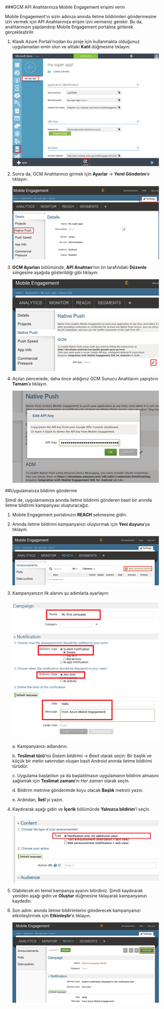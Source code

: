 ###GCM API Anahtarınıza Mobile Engagement erişimi verin

Mobile Engagement’ın sizin adınıza anında iletme bildirimleri göndermesine izin vermek için API Anahtarınıza erişim izni vermeniz gerekir. Bu da, anahtarınızın yapılandırıp Mobile Engagement portalına girilerek gerçekleştirilir.

1. Klasik Azure Portalı’nızdan bu proje için kullanmakta olduğunuz uygulamadan emin olun ve alttaki **Katıl** düğmesine tıklayın:

    ![](./media/mobile-engagement-android-send-push/engage-button.png)

2. Sonra da, GCM Anahtarınızı girmek için **Ayarlar** -> **Yerel Gönderim**’e tıklayın:

    ![](./media/mobile-engagement-android-send-push/engagement-portal.png)

3. **GCM Ayarları** bölümünde, **API Anahtarı**’nın ön tarafındaki **Düzenle** simgesine aşağıda gösterildiği gibi tıklayın:

    ![](./media/mobile-engagement-android-send-push/native-push-settings.png)

4. Açılan pencerede, daha önce aldığınız GCM Sunucu Anahtarını yapıştırın **Tamam**’a tıklayın.

    ![](./media/mobile-engagement-android-send-push/api-key.png)

##<a id="send"></a>Uygulamanıza bildirim gönderme

Şimdi de, uygulamamıza anında iletme bildirimi gönderen basit bir anında iletme bildirimi kampanyası oluşturacağız.

1. Mobile Engagement portalınızın **REACH** sekmesine gidin.

2. Anında iletme bildirimi kampanyanızı oluşturmak için **Yeni duyuru**’ya tıklayın.

    ![](./media/mobile-engagement-android-send-push/new-announcement.png)

3. Kampanyanızın ilk alanını şu adımlarla ayarlayın:

    ![](./media/mobile-engagement-android-send-push/campaign-first-params.png)

    a. Kampanyanızı adlandırın.

    b. **Teslimat türü**’nü *Sistem bildirimi -> Basit* olarak seçin: Bir başlık ve küçük bir metin satırından oluşan basit Android anında iletme bildirimi türüdür.

    c. Uygulama başlatılsın ya da başlatılmasın uygulamanın bildirim almasını sağlamak için **Teslimat zamanı**’nı *Her zaman* olarak seçin.

    d. Bildirim metnine gönderimde koyu olacak **Başlık** metnini yazın.

    e. Ardından, **İleti**’yi yazın.

4. Kaydırarak aşağı gidin ve **İçerik** bölümünde **Yalnızca bildirim**’i seçin.

    ![](./media/mobile-engagement-android-send-push/campaign-content.png)

5. Olabilecek en temel kampanya ayarını bitirdiniz. Şimdi kaydırarak yeniden aşağı gidin ve **Oluştur** düğmesine tıklayarak kampanyanızı kaydedin.

6. Son adım: anında iletme bildirimlerini gönderecek kampanyanızı etkinleştirmek için **Etkinleştir**’e tıklayın.

    ![](./media/mobile-engagement-android-send-push/campaign-activate.png)

<!--HONumber=Sep16_HO3-->


